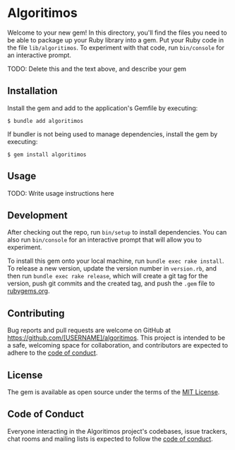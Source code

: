 # Algoritimos

Welcome to your new gem! In this directory, you'll find the files you need to be able to package up your Ruby library into a gem. Put your Ruby code in the file `lib/algoritimos`. To experiment with that code, run `bin/console` for an interactive prompt.

TODO: Delete this and the text above, and describe your gem

## Installation

Install the gem and add to the application's Gemfile by executing:

    $ bundle add algoritimos

If bundler is not being used to manage dependencies, install the gem by executing:

    $ gem install algoritimos

## Usage

TODO: Write usage instructions here

## Development

After checking out the repo, run `bin/setup` to install dependencies. You can also run `bin/console` for an interactive prompt that will allow you to experiment.

To install this gem onto your local machine, run `bundle exec rake install`. To release a new version, update the version number in `version.rb`, and then run `bundle exec rake release`, which will create a git tag for the version, push git commits and the created tag, and push the `.gem` file to [rubygems.org](https://rubygems.org).

## Contributing

Bug reports and pull requests are welcome on GitHub at https://github.com/[USERNAME]/algoritimos. This project is intended to be a safe, welcoming space for collaboration, and contributors are expected to adhere to the [code of conduct](https://github.com/[USERNAME]/algoritimos/blob/master/CODE_OF_CONDUCT.md).

## License

The gem is available as open source under the terms of the [MIT License](https://opensource.org/licenses/MIT).

## Code of Conduct

Everyone interacting in the Algoritimos project's codebases, issue trackers, chat rooms and mailing lists is expected to follow the [code of conduct](https://github.com/[USERNAME]/algoritimos/blob/master/CODE_OF_CONDUCT.md).
